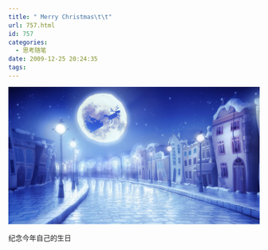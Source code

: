 ```yaml
---
title: " Merry Christmas\t\t"
url: 757.html
id: 757
categories:
  - 思考随笔
date: 2009-12-25 20:24:35
tags:
---
```


![merry christmas](../../images//2009/12/7up_shot3_.jpg "merry christmas")

纪念今年自己的生日